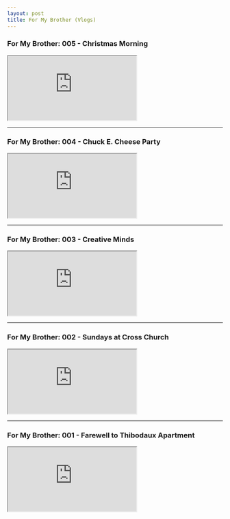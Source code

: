 ```yaml
---
layout: post
title: For My Brother (Vlogs)
---
```


### For My Brother: 005 - Christmas Morning

<iframe src="https://youtu.be/unQr5KO7kGM"></iframe>

---- 

### For My Brother: 004 - Chuck E. Cheese Party

<iframe src="https://youtu.be/W2CuEbsT66Q"></iframe>

---- 

### For My Brother: 003 - Creative Minds

<iframe src="https://youtu.be/xtUcCWf3Vnc"></iframe>

---- 

### For My Brother: 002 - Sundays at Cross Church

<iframe src="https://youtu.be/YPJ-21ayJbs"></iframe>

---- 

### For My Brother: 001 - Farewell to Thibodaux Apartment

<iframe src="https://youtu.be/d8Hpt5pLNjM"></iframe>